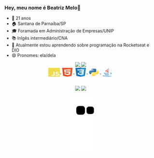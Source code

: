### Hey, meu nome é Beatriz Melo👋
- 🎈 21 anos
- 🏠 Santana de Parnaíba/SP
- 🎓 Foramada em Administração de Empresas/UNIP
- 📚 Inlgês intermediário/CNA 
- 🌱 Atualmente estou aprendendo sobre programação na Rocketseat e DIO
- 😄 Pronomes: ela/dela
<div align="center">
  <a href="https://github.com/BeatrizMeloSMD">
  <img height="180em" src="https://github-readme-stats.vercel.app/api?username=BeatrizMeloSMD&show_icons=true&theme=dracula&include_all_commits=true&count_private=true"/>
  <img height="180em" src="https://github-readme-stats.vercel.app/api/top-langs/?username=BeatrizMeloSMD&layout=compact&langs_count=7&theme=dracula"/>
</div>
<div  align="center"> 

  <img align="center" alt="Rafa-Js" height="30" width="40" src="https://raw.githubusercontent.com/devicons/devicon/master/icons/javascript/javascript-plain.svg">
  <img align="center" alt="HTML" height="30" width="40" src="https://raw.githubusercontent.com/devicons/devicon/master/icons/html5/html5-original.svg">
  <img align="center" alt="CSS" height="30" width="40" src="https://raw.githubusercontent.com/devicons/devicon/master/icons/css3/css3-original.svg">
  <img align="center" alt="Python" height="30" width="40" src="https://raw.githubusercontent.com/devicons/devicon/master/icons/python/python-original.svg">
  <img align="center" alt="java" height="30" width="40" src="https://raw.githubusercontent.com/devicons/devicon/master/icons/java/java-original.svg">

</div>

##
 
<div> <div  align="center"> 
  <a href = "mailto:beatrizmelo2510@gmail.com"><img src="https://img.shields.io/badge/-Gmail-%23333?style=for-the-badge&logo=gmail&logoColor=white" target="_blank"></a>
  <a href="https://www.linkedin.com/in/beatriz-melo-7811181b1/" target="_blank"><img src="https://img.shields.io/badge/-LinkedIn-%230077B5?style=for-the-badge&logo=linkedin&logoColor=white" target="_blank"></a> 

![Snake animation](https://github.com/BeatrizMeloSMD/BeatrizMeloSMD/blob/output/github-contribution-grid-snake.svg)
 
</div>
       

